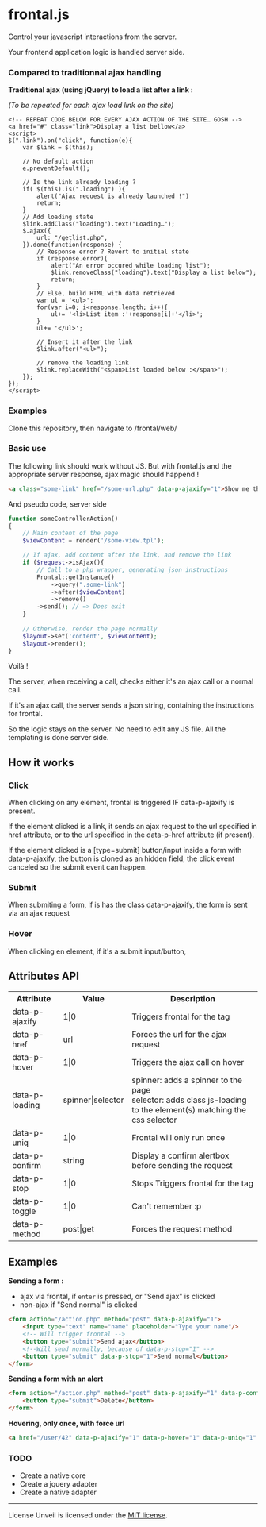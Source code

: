 frontal.js
=======

Control your javascript interactions from the server.

Your frontend application logic is handled server side.


### Compared to traditionnal ajax handling

**Traditional ajax (using jQuery) to load a list after a link :**

*(To be repeated for each ajax load link on the site)*

```
<!-- REPEAT CODE BELOW FOR EVERY AJAX ACTION OF THE SITE… GOSH -->
<a href="#" class="link">Display a list bellow</a>
<script>
$(".link").on("click", function(e){
    var $link = $(this);
    
    // No default action
    e.preventDefault(); 
    
    // Is the link already loading ?
    if( $(this).is(".loading") ){
		alert("Ajax request is already launched !")
		return;
	}
	// Add loading state
	$link.addClass("loading").text("Loading…");
    $.ajax({
        url: "/getlist.php",
    }).done(function(response) {
    	// Response error ? Revert to initial state
    	if (response.error){
    		alert("An error occured while loading list");
			$link.removeClass("loading").text("Display a list below");
    		return;
    	}
    	// Else, build HTML with data retrieved
    	var ul = '<ul>';    
    	for(var i=0; i<response.length; i++){
    		ul+= '<li>List item :'+response[i]+'</li>';
    	}
    	ul+= '</ul>';
    	
    	// Insert it after the link
    	$link.after("<ul>");
    
    	// remove the loading link
        $link.replaceWith("<span>List loaded below :</span>");
    });
});
</script>

```


### Examples

Clone this repository, then navigate to /frontal/web/

### Basic use

The following link should work without JS. But with frontal.js and the appropriate server response, ajax magic should happend !

```html
<a class="some-link" href="/some-url.php" data-p-ajaxify="1">Show me the data</a>
```

And pseudo code, server side

```php
function someControllerAction()
{
    // Main content of the page
    $viewContent = render('/some-view.tpl');

    // If ajax, add content after the link, and remove the link 
    if ($request->isAjax(){
        // Call to a php wrapper, generating json instructions
        Frontal::getInstance()
            ->query(".some-link")
            ->after($viewContent)
            ->remove()
        ->send(); // => Does exit
    }
    
    // Otherwise, render the page normally
    $layout->set('content', $viewContent);
    $layout->render();
}
```

Voilà !

The server, when receiving a call, checks either it's an ajax call or a normal call.

If it's an ajax call, the server sends a json string, containing the instructions for frontal.

So the logic stays on the server. No need to edit any JS file. All the templating is done server side.

How it works
------- 

### Click

When clicking on any element, frontal is triggered IF data-p-ajaxify is present.

If the element clicked is a link, it sends an ajax request to the url specified in href attribute, or to the url specified in the data-p-href attribute (if present).

If the element clicked is a [type=submit] button/input inside a form with data-p-ajaxify, the button is cloned as an hidden field, the click event canceled so the submit event can happen.

### Submit

When submiting a form, if is has the class data-p-ajaxify, the form is sent via an ajax request

### Hover

When clicking en element, if it's a submit input/button, 

Attributes API
------- 

<table>
    <tr><th>Attribute</th><th>Value</th><th>Description</th></tr>
    <tr><td>data-p-ajaxify</td><td>1|0</td><td>Triggers frontal for the tag</td></tr>
    <tr><td>data-p-href</td><td>url</td><td>Forces the url for the ajax request</td></tr>
    <tr><td>data-p-hover</td><td>1|0</td><td>Triggers the ajax call on hover</td></tr>
    <tr><td>data-p-loading</td><td>spinner|selector</td><td>spinner: adds a spinner to the page<br/>selector: adds class js-loading to the element(s) matching the css selector</td></tr>
    <tr><td>data-p-uniq</td><td>1|0</td><td>Frontal will only run once</td></tr>
    <tr><td>data-p-confirm</td><td>string</td><td>Display a confirm alertbox before sending the request</td></tr>
    <tr><td>data-p-stop</td><td>1|0</td><td>Stops Triggers frontal for the tag</td></tr>
    <tr><td>data-p-toggle</td><td>1|0</td><td>Can't remember :p</td></tr>
    <tr><td>data-p-method</td><td>post|get</td><td>Forces the request method</td></tr>
</table>

Examples
------- 

**Sending a form :**

- ajax via frontal, if `enter` is pressed, or "Send ajax" is clicked
- non-ajax if "Send normal" is clicked

```html
<form action="/action.php" method="post" data-p-ajaxify="1">
    <input type="text" name="name" placeholder="Type your name"/>
    <!-- Will trigger frontal -->
    <button type="submit">Send ajax</button>
    <!--Will send normally, because of data-p-stop="1" -->
    <button type="submit" data-p-stop="1">Send normal</button>
</form>
```

**Sending a form with an alert**
```html
<form action="/action.php" method="post" data-p-ajaxify="1" data-p-confirm="Are you sure ?">
    <button type="submit">Delete</button>
</form>
```

**Hovering, only once, with force url**
```html
<a href="/user/42" data-p-ajaxify="1" data-p-hover="1" data-p-uniq="1" data-p-href="/user/42/card">User 42 (hover for more info)</a>
```
### TODO

* Create a native core
* Create a jquery adapter
* Create a native adapter


------- 
License
Unveil is licensed under the [MIT license](http://opensource.org/licenses/MIT). 